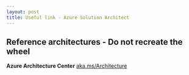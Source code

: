 ```yaml
---
layout: post
title: Useful link - Azure Solution Architect 
---
```


## Reference architectures - Do not recreate the wheel

**Azure Architecture Center**
[aka.ms/Architecture](https://aka.ms/Architecture)
